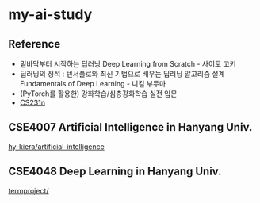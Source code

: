 # my-ai-study

## Reference
* 밑바닥부터 시작하는 딥러닝 Deep Learning from Scratch - 사이토 고키
* 딥러닝의 정석 : 텐서플로와 최신 기법으로 배우는 딥러닝 알고리즘 설계 Fundamentals of Deep Learning - 니킬 부두마
* (PyTorch를 활용한) 강화학습/심층강화학습 실전 입문
* [CS231n](http://cs231n.stanford.edu/2017/syllabus.html)

## CSE4007 Artificial Intelligence in Hanyang Univ.
[hy-kiera/artificial-intelligence](https://github.com/hy-kiera/artificial-intelligence)

## CSE4048 Deep Learning in Hanyang Univ.
[termproject/](https://github.com/hy-kiera/my-ai-study/tree/master/digit_classifier)
